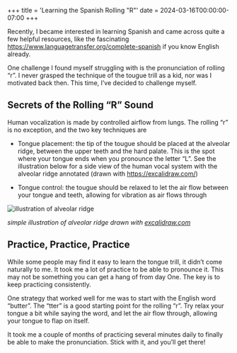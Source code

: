 +++
title = 'Learning the Spanish Rolling "R"'
date = 2024-03-16T00:00:00-07:00
+++

Recently, I became interested in learning Spanish and came across quite a few helpful resources, like the fascinating https://www.languagetransfer.org/complete-spanish if you know English already.

One challenge I found myself struggling with is the pronunciation of rolling “r”. I never grasped the technique of the tougue trill as a kid, nor was I motivated back then. This time, I’ve decided to challenge myself.

## Secrets of the Rolling “R” Sound

Human vocalization is made by controlled airflow from lungs. The rolling “r” is no exception, and the two key techniques are

- Tongue placement: the tip of the tougue should be placed at the alveolar ridge, between the upper teeth and the hard palate. This is the spot where your tongue ends when you pronounce the letter “L”. See the illustration below for a side view of the human vocal system with the alveolar ridge annotated (drawn with https://excalidraw.com/)

- Tongue control: the tougue should be relaxed to let the air flow between your tongue and teeth, allowing for vibration as air flows through

![illustration of alveolar ridge](/illustration.png)

_simple illustration of alveolar ridge drawn with [excalidraw.com](https://excalidraw.com/)_

## Practice, Practice, Practice

While some people may find it easy to learn the tongue trill, it didn’t come naturally to me. It took me a lot of practice to be able to pronounce it. This may not be something you can get a hang of from day One. The key is to keep practicing consistently.

One strategy that worked well for me was to start with the English word “butter”. The “tter” is a good starting point for the rolling “r”. Try relax your tongue a bit while saying the word, and let the air flow through, allowing your tongue to flap on itself.

It took me a couple of months of practicing several minutes daily to finally be able to make the pronunciation. Stick with it, and you’ll get there!

